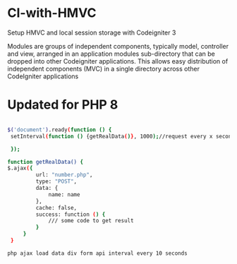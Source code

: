 # CI-with-HMVC
Setup HMVC and local session storage with Codeigniter 3

Modules are groups of independent components, typically model, controller and view, arranged in an application modules sub-directory that can be dropped into other Codeigniter applications. This allows easy distribution of independent components (MVC) in a single directory across other CodeIgniter applications

 

# Updated for PHP 8

```bash

$('document').ready(function () {
 setInterval(function () {getRealData()}, 1000);//request every x seconds

 }); 

function getRealData() {
$.ajax({
         url: "number.php",
         type: "POST",
         data: {
             name: name
         },
         cache: false,
         success: function () {
             /// some code to get result
         }
     }
 }

php ajax load data div form api interval every 10 seconds


``` 
